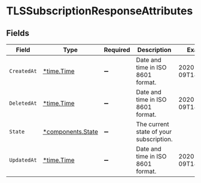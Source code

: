 # TLSSubscriptionResponseAttributes


## Fields

| Field                                                 | Type                                                  | Required                                              | Description                                           | Example                                               |
| ----------------------------------------------------- | ----------------------------------------------------- | ----------------------------------------------------- | ----------------------------------------------------- | ----------------------------------------------------- |
| `CreatedAt`                                           | [*time.Time](https://pkg.go.dev/time#Time)            | :heavy_minus_sign:                                    | Date and time in ISO 8601 format.                     | 2020-04-09T18:14:30Z                                  |
| `DeletedAt`                                           | [*time.Time](https://pkg.go.dev/time#Time)            | :heavy_minus_sign:                                    | Date and time in ISO 8601 format.                     | 2020-04-09T18:14:30Z                                  |
| `State`                                               | [*components.State](../../models/components/state.md) | :heavy_minus_sign:                                    | The current state of your subscription.               |                                                       |
| `UpdatedAt`                                           | [*time.Time](https://pkg.go.dev/time#Time)            | :heavy_minus_sign:                                    | Date and time in ISO 8601 format.                     | 2020-04-09T18:14:30Z                                  |
